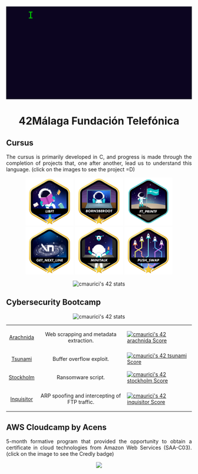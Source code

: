 
<p align="center">
  <img src="https://raw.githubusercontent.com/RepositoryEnjoyer/RepositoryEnjoyer/master/resources/messagif.gif">
</p>


<h1 align="center">42Málaga Fundación Telefónica</h1>
<h2>Cursus</h2>
<p align="justify">The cursus is primarily developed in C, and progress is made through the completion of projects that, one after another, lead us to understand this language. (click on the images to see the project =D)</p>

<p align="center">
  <a href="https://github.com/RepositoryEnjoyer/libft/tree/master"><img src="https://raw.githubusercontent.com/RepositoryEnjoyer/RepositoryEnjoyer/master/resources/libftm.png" width="130"></a>
  <a href="https://github.com/RepositoryEnjoyer/born2beroot"><img src="https://raw.githubusercontent.com/RepositoryEnjoyer/RepositoryEnjoyer/master/resources/born2berootm.png" width="130"></a>
  <a href="https://github.com/RepositoryEnjoyer/ft_printf"><img src="https://raw.githubusercontent.com/RepositoryEnjoyer/RepositoryEnjoyer/master/resources/ft_printfe.png" width="130"></a>
  <a href="https://github.com/RepositoryEnjoyer/get_next_line"><img src="https://raw.githubusercontent.com/RepositoryEnjoyer/RepositoryEnjoyer/master/resources/get_next_linem.png" width="130"></a>
  <a href="https://github.com/RepositoryEnjoyer/minitalk/tree/master"><img src="https://raw.githubusercontent.com/RepositoryEnjoyer/RepositoryEnjoyer/master/resources/minitalkm.png" width="130"></a>
  <a href="https://github.com/RepositoryEnjoyer/push_swap/tree/master"><img src="https://raw.githubusercontent.com/RepositoryEnjoyer/RepositoryEnjoyer/master/resources/push_swapm.png" width="130"></a>
 </p>
<p align="center">
  <img src="https://badge42.vercel.app/api/v2/clihmo0ck007808jmz869za93/stats?cursusId=21&coalitionId=276" alt="cmaurici's 42 stats">
</p>


<h2>Cybersecurity Bootcamp</h2>

<p align="center">
    <img src="https://badge42.vercel.app/api/v2/clihmo0ck007808jmz869za93/stats?cursusId=58&coalitionId=undefined" alt="cmaurici's 42 stats">  
</p>

<table align="center">
  
  <tr>
    <td>
      <a href="https://github.com/RepositoryEnjoyer/arachnida"><p align="center">Arachnida</p></a>
    </td>
    <td>
      <p align="center">Web scrapping and metadata extraction.</p>
    </td>
    <td>
      <a href="https://github.com/JaeSeoKim/badge42"><img src="https://badge42.vercel.app/api/v2/clihmo0ck007808jmz869za93/project/3066383" alt="cmaurici's 42 arachnida Score" /></a>
    </td>
  </tr>
  
  <tr>
    <td>
      <a href="https://github.com/RepositoryEnjoyer/tsunami"><p align="center">Tsunami</p></a>
    </td>
    <td>
      <p align="center">Buffer overflow exploit.</p>
    </td>
    <td>
      <a href="https://github.com/JaeSeoKim/badge42"><img src="https://badge42.vercel.app/api/v2/clihmo0ck007808jmz869za93/project/3104556" alt="cmaurici's 42 tsunami Score" /></a>
    </td>
  </tr>
  
  <td>
      <a href="https://github.com/RepositoryEnjoyer/stockholm"><p align="center">Stockholm</p></a>
    </td>
    <td>
      <p align="center">Ransomware script.</p>
    </td>
    <td>
      <a href="https://github.com/JaeSeoKim/badge42"><img src="https://badge42.vercel.app/api/v2/clihmo0ck007808jmz869za93/project/3090615" alt="cmaurici's 42 stockholm Score" /></a>
    </td>
  </tr>
  
  <tr>
    <td>
      <a href="https://github.com/RepositoryEnjoyer/inquisitor"><p align="center">Inquisitor</p></a>
    </td>
    <td>
      <p align="center">ARP spoofing and intercepting of FTP traffic.</p>
    </td>
    <td>
      <a href="https://github.com/JaeSeoKim/badge42"><img src="https://badge42.vercel.app/api/v2/clihmo0ck007808jmz869za93/project/3105522" alt="cmaurici's 42 inquisitor Score" /></a>
    </td>
  </tr>
  <tr>
</table>


<h2>AWS Cloudcamp by Acens</h2>
<p align="justify">5-month formative program that provided the opportunity to obtain a certificate in cloud technologies from Amazon Web Services (SAA-C03). (click on the image to see the Credly badge)</p>
<p align="center">
  <a href="https://www.credly.com/badges/fdf4c7ac-b8a8-41ef-8c1f-c5615330a8a4/public_url"><img src="https://images.credly.com/images/0e284c3f-5164-4b21-8660-0d84737941bc/image.png" width=250>
</p>

